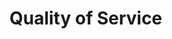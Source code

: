# Quality of Service

<!-- @TODO VFS-7218 missing chapter -->

<!-- TODO VFS-6815
    * QoS chapter should be divided into 2 separate chapters: for admins and users.
      Chapter for admins should have links to the users' chapter.
    * After dividing the chapter, update link in storages.md#qos-parameters to point to
     the QoS parameters in the admin chapter.
-->
